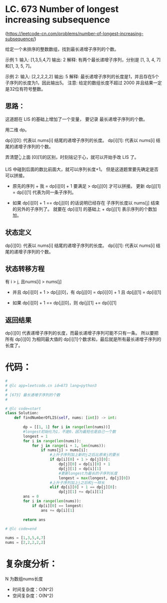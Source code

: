 LC. 673 Number of longest increasing subsequence
====

  (https://leetcode-cn.com/problems/number-of-longest-increasing-subsequence/)

  给定一个未排序的整数数组，找到最长递增子序列的个数。

  示例 1:
  输入: [1,3,5,4,7]
  输出: 2
  解释: 有两个最长递增子序列，分别是 [1, 3, 4, 7] 和[1, 3, 5, 7]。

  示例 2:
  输入: [2,2,2,2,2]
  输出: 5
  解释: 最长递增子序列的长度是1，并且存在5个子序列的长度为1，因此输出5。
  注意: 给定的数组长度不超过 2000 并且结果一定是32位有符号整数。

## 思路：
这道题在 LIS 的基础上增加了一个变量， 要记录 最长递增子序列的个数。

  用二维 dp。

  dp[i][0]: 代表以 nums[i] 结尾的递增子序列的长度。
  dp[i][1]: 代表以 nums[i] 结尾的递增子序列的个数。

弄清楚👆上面 [0][1]的区别，时刻铭记于心，就可以开始手改 LIS 了。

LIS 中碰到后面的数比前面大，就可以序列长度+1。
但是这道题里要先确定是否可以拼接。

  - 原先的序列 + 我 = dp[i][0] + 1 要满足 > dp[j][0] 才可以拼接。
    更新 dp[j][1] = dp[i][1] 代表为同一条子序列。

  - 如果 dp[i][0] + 1 == dp[j][0] 的话说明已经存在 子序列长度以 nums[j] 结束的另外的子序列了。
    就要在 dp[i][1] 的基础上 + dp[j][1] 表示序列的个数加加。

## 状态定义
dp[i][0]: 代表以 nums[i] 结尾的递增子序列的长度。
dp[i][1]: 代表以 nums[i] 结尾的递增子序列的个数。

## 状态转移方程
有 i > j, 且nums[i] > nums[j]
- 并且 dp[i][0] + 1 > dp[j][0]，有 dp[j][0] = dp[i][0] + 1 且 dp[j][1] = dp[i][1]

- 如果 dp[i][0] + 1 == dp[j][0]，则 dp[j][1] += dp[i][1]

## 返回结果
dp[i][0] 代表递增子序列的长度，而最长递增子序列可能不只有一条。
所以要把所有 dp[i][0] 为相同最大值的 dp[i][1]个数求和，最后就是所有最长递增子序列的长度了。

代码：
====
```python
#
# @lc app=leetcode.cn id=673 lang=python3
#
# [673] 最长递增子序列的个数
#

# @lc code=start
class Solution:
    def findNumberOfLIS(self, nums: [int]) -> int:
        
        dp = [[1, 1] for i in range(len(nums))]
        #longest初始化为1，不是0，因为最短也是自己一个数
        longest = 1
        for i in range(len(nums)):
            for j in range(i + 1, len(nums)):
                if nums[j] > nums[i]:
                    #上升子序列加上新的j之后比原来j的要长
                    if dp[i][0] + 1 > dp[j][0]:
                        dp[j][0] = dp[i][0] + 1
                        dp[j][1] = dp[i][1]
                        #更新longest为最长的子序列长度
                        longest = max(longest, dp[j][0])
                    #上升子序列加上j之后和j一样长
                    elif dp[i][0] + 1 == dp[j][0]:
                        dp[j][1] += dp[i][1]
        ans = 0
        for i in range(len(nums)):
            if dp[i][0] == longest:
                ans += dp[i][1]
        
        return ans
        
# @lc code=end

nums = [1,3,5,4,7]
nums = [2,2,2,2,2]
```

复杂度分析：
====
N 为数组nums长度
- 时间复杂度：O(N^2)
- 空间复杂度：O(N^2)
